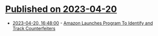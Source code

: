 # [Published on 2023-04-20](index.md)

* [2023-04-20, 16:48:00](https://slashdot.org/story/23/04/20/1648241/amazon-launches-program-to-identify-and-track-counterfeiters?utm_source=rss1.0mainlinkanon&utm_medium=feed) - [Amazon Launches Program To Identify and Track Counterfeiters](https://slashdot.org/story/23/04/20/1648241/amazon-launches-program-to-identify-and-track-counterfeiters?utm_source=rss1.0mainlinkanon&utm_medium=feed)
